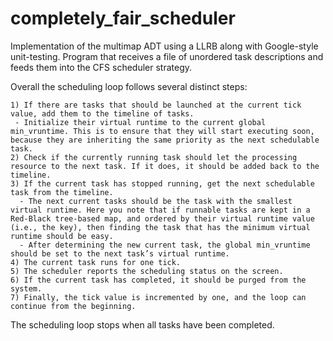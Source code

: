 # completely_fair_scheduler
Implementation of the multimap ADT using a LLRB along with Google-style unit-testing. Program that receives a file of unordered task descriptions and feeds them into the CFS scheduler strategy.

Overall the scheduling loop follows several distinct steps:

    1) If there are tasks that should be launched at the current tick value, add them to the timeline of tasks.
     - Initialize their virtual runtime to the current global min_vruntime. This is to ensure that they will start executing soon, because they are inheriting the same priority as the next schedulable task.
    2) Check if the currently running task should let the processing resource to the next task. If it does, it should be added back to the timeline.
    3) If the current task has stopped running, get the next schedulable task from the timeline.
      - The next current tasks should be the task with the smallest virtual runtime. Here you note that if runnable tasks are kept in a Red-Black tree-based map, and ordered by their virtual runtime value (i.e., the key), then finding the task that has the minimum virtual runtime should be easy.
      - After determining the new current task, the global min_vruntime should be set to the next task’s virtual runtime.
    4) The current task runs for one tick.
    5) The scheduler reports the scheduling status on the screen.
    6) If the current task has completed, it should be purged from the system.
    7) Finally, the tick value is incremented by one, and the loop can continue from the beginning.

The scheduling loop stops when all tasks have been completed.
